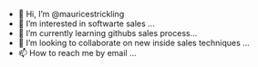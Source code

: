 - 👋 Hi, I’m @mauricestrickling
- 👀 I’m interested in softwarte sales ...
- 🌱 I’m currently learning githubs sales process...
- 💞️ I’m looking to collaborate on new inside sales techniques ...
- 📫 How to reach me by email ...

<!---
mauricestrickling/mauricestrickling is a ✨ special ✨ repository because its `README.md` (this file) appears on your GitHub profile.
You can click the Preview link to take a look at your changes.
--->
